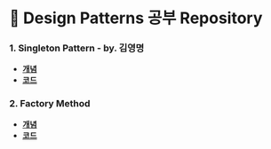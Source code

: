 # 📂 Design Patterns 공부 Repository 

### 1. Singleton Pattern - by. 김영명
* [**개념**](./DesignPatterns/Singleton.md)
* [**코드**](./src/main/java/Singleton/Singleton.java)

### 2. Factory Method 
* [**개념**](DesignPatterns%2FFactoryMethod.md)
* [**코드**](src%2Fmain%2Fjava%2Ffactorymethod)
